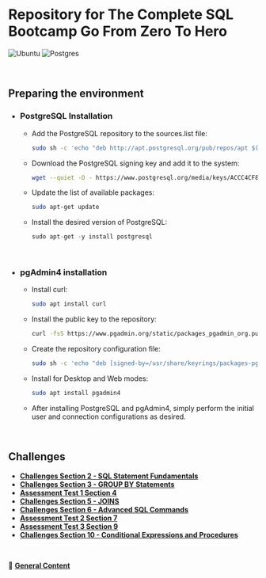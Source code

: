 # **Repository for The Complete SQL Bootcamp Go From Zero To Hero**

![Ubuntu](https://img.shields.io/badge/Ubuntu-E95420?style=for-the-badge&logo=ubuntu&logoColor=white)
![Postgres](https://img.shields.io/badge/postgres-%23316192.svg?style=for-the-badge&logo=postgresql&logoColor=white)

<br/>

## **Preparing the environment**

- ### **PostgreSQL Installation**

  - Add the PostgreSQL repository to the sources.list file:
    ```bash
    sudo sh -c 'echo "deb http://apt.postgresql.org/pub/repos/apt $(lsb_release -cs)-pgdg main" > /etc/apt/sources.list.d/pgdg.list'
    ```
  
  - Download the PostgreSQL signing key and add it to the system:
    ```bash
    wget --quiet -O - https://www.postgresql.org/media/keys/ACCC4CF8.asc | sudo apt-key add -
    ```
  
  - Update the list of available packages:
    ```bash
    sudo apt-get update
    ```
  
  - Install the desired version of PostgreSQL:
    ```sql
    sudo apt-get -y install postgresql
    ```

<br/>

- ### **pgAdmin4 installation**

  - Install curl:
    ```bash
    sudo apt install curl
    ```
  
  - Install the public key to the repository:
    ```bash
    curl -fsS https://www.pgadmin.org/static/packages_pgadmin_org.pub | sudo gpg --dearmor -o /usr/share/keyrings/packages-pgadmin-org.gpg
    ```

  - Create the repository configuration file:
    ```bash
    sudo sh -c 'echo "deb [signed-by=/usr/share/keyrings/packages-pgadmin-org.gpg] https://ftp.postgresql.org/pub/pgadmin/pgadmin4/apt/$(lsb_release -cs) pgadmin4 main" > /etc/apt/sources.list.d/pgadmin4.list && apt update'
    ```

  - Install for Desktop and Web modes:
    ```bash
    sudo apt install pgadmin4
    ```

  - After installing PostgreSQL and pgAdmin4, simply perform the initial user and connection configurations as desired.

<br/>

## **Challenges**

- [**Challenges Section 2 - SQL Statement Fundamentals**](./documentation_challenges/challenges_section_2.md) 
- [**Challenges Section 3 - GROUP BY Statements**](./documentation_challenges/challenges_section_3.md) 
- [**Assessment Test 1 Section 4**](./documentation_challenges/assessment_test_1_section_4.md) 
- [**Challenges Section 5 - JOINS**](./documentation_challenges/challenges_section_5.md)
- [**Challenges Section 6 - Advanced SQL Commands**](./documentation_challenges/challenges_section_6.md)
- [**Assessment Test 2 Section 7**](./documentation_challenges/assessment_test_2_section_7.md)
- [**Assessment Test 3 Section 9**](./documentation_challenges/assessment_test_3_section_9.md.md)
- [**Challenges Section 10 - Conditional Expressions and Procedures**](./documentation_challenges/challenges_section_10.md)

<br/>

 :pushpin: [**General Content**](./general_scripts/)
